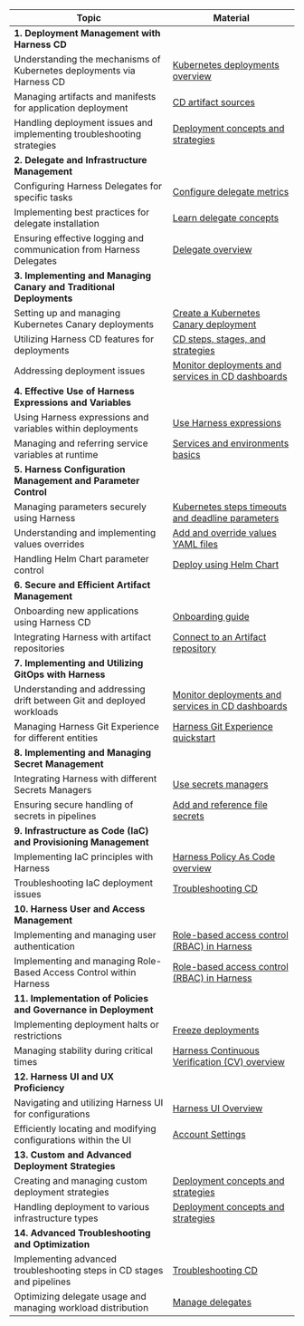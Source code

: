 | Topic | Material|
| --- | -- |
| **1. Deployment Management with Harness CD**   | |
| Understanding the mechanisms of Kubernetes deployments via Harness CD  | [Kubernetes deployments overview](https://developer.harness.io/docs/continuous-delivery/deploy-srv-diff-platforms/kubernetes/kubernetes-deployments-overview/) |
| Managing artifacts and manifests for application deployment | [CD artifact sources](https://developer.harness.io/docs/continuous-delivery/x-platform-cd-features/services/artifact-sources/) |
| Handling deployment issues and implementing troubleshooting strategies | [Deployment concepts and strategies](https://developer.harness.io/docs/continuous-delivery/manage-deployments/deployment-concepts/)|
| **2. Delegate and Infrastructure Management**  | |
| Configuring Harness Delegates for specific tasks | [Configure delegate metrics](https://developer.harness.io/docs/platform/delegates/manage-delegates/delegate-metrics/) |
| Implementing best practices for delegate installation | [Learn delegate concepts](https://developer.harness.io/docs/category/delegate-concepts)|
| Ensuring effective logging and communication from Harness Delegates| [Delegate overview](https://developer.harness.io/docs/platform/delegates/delegate-concepts/delegate-overview/) |
| **3. Implementing and Managing Canary and Traditional Deployments** | |
| Setting up and managing Kubernetes Canary deployments | [Create a Kubernetes Canary deployment](https://developer.harness.io/docs/continuous-delivery/deploy-srv-diff-platforms/kubernetes/kubernetes-executions/create-a-kubernetes-canary-deployment/) |
| Utilizing Harness CD features for deployments| [CD steps, stages, and strategies](https://developer.harness.io/docs/continuous-delivery/x-platform-cd-features/executions/stages-steps-strategies/) |
| Addressing deployment issues | [Monitor deployments and services in CD dashboards](https://developer.harness.io/docs/continuous-delivery/monitor-deployments/monitor-cd-deployments)|
| **4. Effective Use of Harness Expressions and Variables**  | |
| Using Harness expressions and variables within deployments| [Use Harness expressions](https://developer.harness.io/docs/platform/variables-and-expressions/harness-variables) |
| Managing and referring service variables at runtime | [Services and environments basics](https://developer.harness.io/docs/continuous-delivery/get-started/services-and-environments-overview/)|
| **5. Harness Configuration Management and Parameter Control** | |
| Managing parameters securely using Harness | [Kubernetes steps timeouts and deadline parameters](https://developer.harness.io/docs/continuous-delivery/deploy-srv-diff-platforms/kubernetes/cd-k8s-ref/kubernetes-steps-timeouts-and-deadline-parameters/) |
| Understanding and implementing values overrides| [Add and override values YAML files](https://developer.harness.io/docs/continuous-delivery/deploy-srv-diff-platforms/kubernetes/cd-kubernetes-category/add-and-override-values-yaml-files/) |
| Handling Helm Chart parameter control| [Deploy using Helm Chart](https://developer.harness.io/docs/continuous-delivery/get-started/cd-tutorials/helm-chart) |
| **6. Secure and Efficient Artifact Management**  | |
| Onboarding new applications using Harness CD  | [Onboarding guide](https://developer.harness.io/docs/continuous-delivery/cd-onboarding/new-user/onboarding-path/)|
| Integrating Harness with artifact repositories | [Connect to an Artifact repository](https://developer.harness.io/docs/platform/connectors/artifact-repositories/connect-to-an-artifact-repo/)|
| **7. Implementing and Utilizing GitOps with Harness** | |
| Understanding and addressing drift between Git and deployed workloads  | [Monitor deployments and services in CD dashboards](https://developer.harness.io/docs/continuous-delivery/monitor-deployments/monitor-cd-deployments/)|
| Managing Harness Git Experience for different entities| [Harness Git Experience quickstart](https://developer.harness.io/docs/platform/git-experience/configure-git-experience-for-harness-entities/)|
| **8. Implementing and Managing Secret Management** | |
| Integrating Harness with different Secrets Managers| [Use secrets managers](https://developer.harness.io/docs/platform/get-started/tutorials/add-secrets-manager) |
| Ensuring secure handling of secrets in pipelines  | [Add and reference file secrets](https://developer.harness.io/docs/platform/secrets/add-file-secrets/)|
| **9. Infrastructure as Code (IaC) and Provisioning Management**  | |
| Implementing IaC principles with Harness | [Harness Policy As Code overview](https://developer.harness.io/docs/continuous-delivery/x-platform-cd-features/advanced/cd-governance/harness-governance-overview/)|
| Troubleshooting IaC deployment issues| [Troubleshooting CD](https://developer.harness.io/docs/troubleshooting/troubleshooting-nextgen#continuous-delivery) |
| **10. Harness User and Access Management**| |
| Implementing and managing user authentication | [Role-based access control (RBAC) in Harness](https://developer.harness.io/docs/platform/role-based-access-control/rbac-in-harness/) |
| Implementing and managing Role-Based Access Control within Harness| [Role-based access control (RBAC) in Harness](https://developer.harness.io/docs/platform/role-based-access-control/rbac-in-harness/)|
| **11. Implementation of Policies and Governance in Deployment**  ||
| Implementing deployment halts or restrictions | [Freeze deployments](https://developer.harness.io/docs/continuous-delivery/manage-deployments/deployment-freeze/)  |
| Managing stability during critical times  | [Harness Continuous Verification (CV) overview](https://developer.harness.io/docs/continuous-delivery/verify/verify-deployments-with-the-verify-step/)|
| **12. Harness UI and UX Proficiency** ||
| Navigating and utilizing Harness UI for configurations | [Harness UI Overview](https://developer.harness.io/docs/platform/get-started/harness-ui-overview) |
| Efficiently locating and modifying configurations within the UI| [Account Settings](https://developer.harness.io/docs/platform/get-started/harness-ui-overview)|
| **13. Custom and Advanced Deployment Strategies**  |  |
| Creating and managing custom deployment strategies| [Deployment concepts and strategies](https://developer.harness.io/docs/continuous-delivery/manage-deployments/deployment-concepts/) |
| Handling deployment to various infrastructure types| [Deployment concepts and strategies](https://developer.harness.io/docs/continuous-delivery/manage-deployments/deployment-concepts/)|
| **14. Advanced Troubleshooting and Optimization**  |  |
| Implementing advanced troubleshooting steps in CD stages and pipelines | [Troubleshooting CD](https://developer.harness.io/docs/troubleshooting/troubleshooting-nextgen#continuous-delivery)|
| Optimizing delegate usage and managing workload distribution  | [Manage delegates](https://developer.harness.io/docs/category/manage-delegates)|
